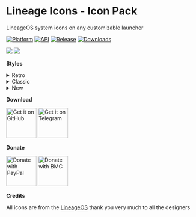 # Lineage Icons - Icon Pack
LineageOS system icons on any customizable launcher

[![Platform](https://img.shields.io/badge/android-platform?style=for-the-badge&label=platform&labelColor=21262d&color=6e7681)](https://www.android.com) [![API](https://img.shields.io/badge/23%2B-level?style=for-the-badge&logo=android&logoColor=3cd382&label=API&labelColor=21262d&color=ff663b)](https://developer.android.com/studio/releases/platforms) [![Release](https://img.shields.io/github/v/release/WSTxda/Lineage-Icons?display_name=tag&style=for-the-badge&logo=github&labelColor=21262d&color=1f6feb)](https://github.com/WSTxda/Lineage-Icons/releases/latest) [![Downloads](https://img.shields.io/github/downloads/WSTxda/Lineage-Icons/total?style=for-the-badge&labelColor=21262d&color=238636)](https://github.com/WSTxda/Lineage-Icons/releases)

![](https://raw.githubusercontent.com/WSTxda/LIneage-Icons/master/images/banner.svg)
![](https://raw.githubusercontent.com/WSTxda/LIneage-Icons/master/images/preview.png)

**Styles**

<details>
  <summary>Retro</summary>

- Adaptive icons not supported
- High definiton icons (AI restoration)
</details>
<details>
  <summary>Classic</summary>
      
- Adaptive icons supported
- More launchers support
</details>
<details>
  <summary>New</summary>

- Same things in Classic
- Current LineageOS icons
- Themed icons supported (Monet)
</details>

**Download**

[<img src="https://raw.githubusercontent.com/WSTxda/QP-Gallery-Releases/master/Images/GitHub.svg"
      alt='Get it on GitHub'
      height="80">](https://github.com/WSTxda/Lineage-Icons/releases/latest) [<img src="https://raw.githubusercontent.com/WSTxda/QP-Gallery-Releases/master/Images/Telegram.svg"
      alt='Get it on Telegram'
      height="80">](https://t.me/WSTprojects)

**Donate**

[<img src="https://raw.githubusercontent.com/WSTxda/QP-Gallery-Releases/master/Images/PayPal.svg"
      alt='Donate with PayPal'
      height="80">](https://bit.ly/2lV0E6u) [<img src="https://raw.githubusercontent.com/WSTxda/QP-Gallery-Releases/master/Images/BMC.svg"
      alt='Donate with BMC'
      height="80">](https://www.buymeacoffee.com/wstxda)

**Credits**

All icons are from the [LineageOS](https://lineageos.org) thank you very much to all the designers
